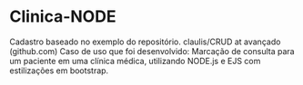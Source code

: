 # Clinica-NODE
Cadastro baseado no exemplo do repositório. claulis/CRUD at avançado (github.com)  Caso de uso que foi desenvolvido: Marcação de consulta para um paciente em uma clínica médica, utilizando NODE.js e EJS com estilizações em bootstrap. 
